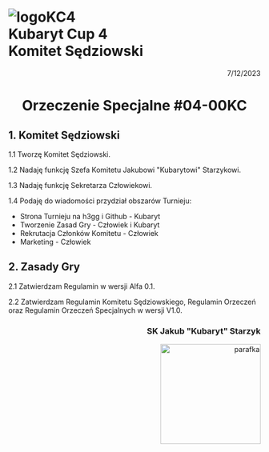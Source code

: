 # ![logoKC4](link) <br>Kubaryt Cup 4 <br>Komitet Sędziowski

<p align="right">7/12/2023</p>

<h1 align="center">Orzeczenie Specjalne #04-00KC</h1>

## 1. Komitet Sędziowski

1.1 Tworzę Komitet Sędziowski.

1.2 Nadaję funkcję Szefa Komitetu Jakubowi "Kubarytowi" Starzykowi.

1.3 Nadaję funkcję Sekretarza Człowiekowi.

1.4 Podaję do wiadomości przydział obszarów Turnieju:

  - Strona Turnieju na h3gg i Github - Kubaryt
  - Tworzenie Zasad Gry - Człowiek i Kubaryt
  - Rekrutacja Członków Komitetu - Człowiek
  - Marketing - Człowiek

## 2. Zasady Gry

2.1 Zatwierdzam Regulamin w wersji Alfa 0.1.

2.2 Zatwierdzam Regulamin Komitetu Sędziowskiego, Regulamin Orzeczeń oraz Regulamin Orzeczeń Specjalnych w wersji V1.0.

### <p align="right">SK Jakub "Kubaryt" Starzyk</p>
<div align="right"><img src="https://media.discordapp.net/attachments/1022538414328913930/1136284542727110656/image-removebg-preview_3.png" alt="parafka" style="height: auto; width:200px; float:right;"/></div>
